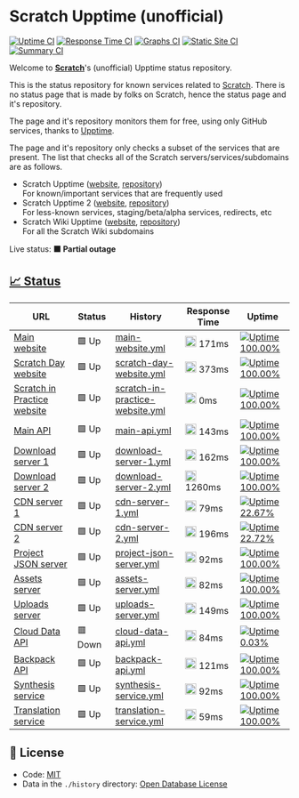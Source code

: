 # Scratch Upptime (unofficial)

[![Uptime CI](https://github.com/Hans5958/Scratch-Upptime/workflows/Uptime%20CI/badge.svg)](https://github.com/Hans5958/Scratch-Upptime/actions?query=workflow%3A%22Uptime+CI%22)
[![Response Time CI](https://github.com/Hans5958/Scratch-Upptime/workflows/Response%20Time%20CI/badge.svg)](https://github.com/Hans5958/Scratch-Upptime/actions?query=workflow%3A%22Response+Time+CI%22)
[![Graphs CI](https://github.com/Hans5958/Scratch-Upptime/workflows/Graphs%20CI/badge.svg)](https://github.com/Hans5958/Scratch-Upptime/actions?query=workflow%3A%22Graphs+CI%22)
[![Static Site CI](https://github.com/Hans5958/Scratch-Upptime/workflows/Static%20Site%20CI/badge.svg)](https://github.com/Hans5958/Scratch-Upptime/actions?query=workflow%3A%22Static+Site+CI%22)
[![Summary CI](https://github.com/Hans5958/Scratch-Upptime/workflows/Summary%20CI/badge.svg)](https://github.com/Hans5958/Scratch-Upptime/actions?query=workflow%3A%22Summary+CI%22)

Welcome to **[Scratch](https://scratch.mit.edu)**'s (unofficial) Upptime status repository.

This is the status repository for known services related to [Scratch](https://scratch.mit.edu). There is no status page that is made by folks on Scratch, hence the status page and it's repository.

The page and it's repository monitors them for free, using only GitHub services, thanks to [Upptime](https://github.com/upptime/upptime).

The page and it's repository only checks a subset of the services that are present. The list that checks all of the Scratch servers/services/subdomains are as follows.

- Scratch Upptime ([website](https://scratch-upptime.netlify.app), [repository](https://github.com/Hans5958/Scratch-Upptime))  
  For known/important services that are frequently used
- Scratch Upptime 2 ([website](https://scratch-upptime-2.netlify.app), [repository](https://github.com/Hans5958/Scratch-Upptime-2))  
  For less-known services, staging/beta/alpha services, redirects, etc
- Scratch Wiki Upptime ([website](https://scratch-wiki-upptime.netlify.app), [repository](https://github.com/Hans5958/Scratch-Wiki-Upptime))  
  For all the Scratch Wiki subdomains

Live status: <!--live status--> **🟧 Partial outage**

## [📈 Status](https://scratch-upptime.netlify.app)

<!--start: status pages-->
<!-- This summary is generated by Upptime (https://github.com/upptime/upptime) -->
<!-- Do not edit this manually, your changes will be overwritten -->

| URL                                                                                                                  | Status  | History                                                                                                                               | Response Time                                                                                  | Uptime                                                                                                                                                                                                                                                                   |
| -------------------------------------------------------------------------------------------------------------------- | ------- | ------------------------------------------------------------------------------------------------------------------------------------- | ---------------------------------------------------------------------------------------------- | ------------------------------------------------------------------------------------------------------------------------------------------------------------------------------------------------------------------------------------------------------------------------ |
| [Main website](https://scratch.mit.edu)                                                                              | 🟩 Up   | [main-website.yml](https://github.com/Hans5958/Scratch-Upptime/commits/master/history/main-website.yml)                               | <img alt="Response time graph" src="./graphs/main-website.png" height="20"> 171ms              | [![Uptime 100.00%](https://img.shields.io/endpoint?url=https%3A%2F%2Fraw.githubusercontent.com%2FHans5958%2FScratch-Upptime%2Fmaster%2Fapi%2Fmain-website%2Fuptime.json)](https://Hans5958.github.io/Scratch-Upptime/history/main-website)                               |
| [Scratch Day website](https://day.scratch.mit.edu)                                                                   | 🟩 Up   | [scratch-day-website.yml](https://github.com/Hans5958/Scratch-Upptime/commits/master/history/scratch-day-website.yml)                 | <img alt="Response time graph" src="./graphs/scratch-day-website.png" height="20"> 373ms       | [![Uptime 100.00%](https://img.shields.io/endpoint?url=https%3A%2F%2Fraw.githubusercontent.com%2FHans5958%2FScratch-Upptime%2Fmaster%2Fapi%2Fscratch-day-website%2Fuptime.json)](https://Hans5958.github.io/Scratch-Upptime/history/scratch-day-website)                 |
| [Scratch in Practice website](https://sip.scratch.mit.edu)                                                           | 🟩 Up   | [scratch-in-practice-website.yml](https://github.com/Hans5958/Scratch-Upptime/commits/master/history/scratch-in-practice-website.yml) | <img alt="Response time graph" src="./graphs/scratch-in-practice-website.png" height="20"> 0ms | [![Uptime 100.00%](https://img.shields.io/endpoint?url=https%3A%2F%2Fraw.githubusercontent.com%2FHans5958%2FScratch-Upptime%2Fmaster%2Fapi%2Fscratch-in-practice-website%2Fuptime.json)](https://Hans5958.github.io/Scratch-Upptime/history/scratch-in-practice-website) |
| [Main API](https://api.scratch.mit.edu)                                                                              | 🟩 Up   | [main-api.yml](https://github.com/Hans5958/Scratch-Upptime/commits/master/history/main-api.yml)                                       | <img alt="Response time graph" src="./graphs/main-api.png" height="20"> 143ms                  | [![Uptime 100.00%](https://img.shields.io/endpoint?url=https%3A%2F%2Fraw.githubusercontent.com%2FHans5958%2FScratch-Upptime%2Fmaster%2Fapi%2Fmain-api%2Fuptime.json)](https://Hans5958.github.io/Scratch-Upptime/history/main-api)                                       |
| [Download server 1](https://download.scratch.mit.edu)                                                                | 🟩 Up   | [download-server-1.yml](https://github.com/Hans5958/Scratch-Upptime/commits/master/history/download-server-1.yml)                     | <img alt="Response time graph" src="./graphs/download-server-1.png" height="20"> 162ms         | [![Uptime 100.00%](https://img.shields.io/endpoint?url=https%3A%2F%2Fraw.githubusercontent.com%2FHans5958%2FScratch-Upptime%2Fmaster%2Fapi%2Fdownload-server-1%2Fuptime.json)](https://Hans5958.github.io/Scratch-Upptime/history/download-server-1)                     |
| [Download server 2](https://downloads.scratch.mit.edu/desktop/Scratch%20Setup.exe)                                   | 🟩 Up   | [download-server-2.yml](https://github.com/Hans5958/Scratch-Upptime/commits/master/history/download-server-2.yml)                     | <img alt="Response time graph" src="./graphs/download-server-2.png" height="20"> 1260ms        | [![Uptime 100.00%](https://img.shields.io/endpoint?url=https%3A%2F%2Fraw.githubusercontent.com%2FHans5958%2FScratch-Upptime%2Fmaster%2Fapi%2Fdownload-server-2%2Fuptime.json)](https://Hans5958.github.io/Scratch-Upptime/history/download-server-2)                     |
| [CDN server 1](https://cdn.scratch.mit.edu/scratchr2/static/__867ec47c1657f9fde21932c086a84195__/images/logo_sm.png) | 🟩 Up   | [cdn-server-1.yml](https://github.com/Hans5958/Scratch-Upptime/commits/master/history/cdn-server-1.yml)                               | <img alt="Response time graph" src="./graphs/cdn-server-1.png" height="20"> 79ms               | [![Uptime 22.67%](https://img.shields.io/endpoint?url=https%3A%2F%2Fraw.githubusercontent.com%2FHans5958%2FScratch-Upptime%2Fmaster%2Fapi%2Fcdn-server-1%2Fuptime.json)](https://Hans5958.github.io/Scratch-Upptime/history/cdn-server-1)                                |
| [CDN server 2](https://cdn2.scratch.mit.edu/get_image/user/1882674_48x48.png)                                        | 🟩 Up   | [cdn-server-2.yml](https://github.com/Hans5958/Scratch-Upptime/commits/master/history/cdn-server-2.yml)                               | <img alt="Response time graph" src="./graphs/cdn-server-2.png" height="20"> 196ms              | [![Uptime 22.72%](https://img.shields.io/endpoint?url=https%3A%2F%2Fraw.githubusercontent.com%2FHans5958%2FScratch-Upptime%2Fmaster%2Fapi%2Fcdn-server-2%2Fuptime.json)](https://Hans5958.github.io/Scratch-Upptime/history/cdn-server-2)                                |
| [Project JSON server](https://projects.scratch.mit.edu)                                                              | 🟩 Up   | [project-json-server.yml](https://github.com/Hans5958/Scratch-Upptime/commits/master/history/project-json-server.yml)                 | <img alt="Response time graph" src="./graphs/project-json-server.png" height="20"> 92ms        | [![Uptime 100.00%](https://img.shields.io/endpoint?url=https%3A%2F%2Fraw.githubusercontent.com%2FHans5958%2FScratch-Upptime%2Fmaster%2Fapi%2Fproject-json-server%2Fuptime.json)](https://Hans5958.github.io/Scratch-Upptime/history/project-json-server)                 |
| [Assets server](https://assets.scratch.mit.edu)                                                                      | 🟩 Up   | [assets-server.yml](https://github.com/Hans5958/Scratch-Upptime/commits/master/history/assets-server.yml)                             | <img alt="Response time graph" src="./graphs/assets-server.png" height="20"> 82ms              | [![Uptime 100.00%](https://img.shields.io/endpoint?url=https%3A%2F%2Fraw.githubusercontent.com%2FHans5958%2FScratch-Upptime%2Fmaster%2Fapi%2Fassets-server%2Fuptime.json)](https://Hans5958.github.io/Scratch-Upptime/history/assets-server)                             |
| [Uploads server](https://uploads.scratch.mit.edu/projects/thumbnails/10128407.png)                                   | 🟩 Up   | [uploads-server.yml](https://github.com/Hans5958/Scratch-Upptime/commits/master/history/uploads-server.yml)                           | <img alt="Response time graph" src="./graphs/uploads-server.png" height="20"> 149ms            | [![Uptime 100.00%](https://img.shields.io/endpoint?url=https%3A%2F%2Fraw.githubusercontent.com%2FHans5958%2FScratch-Upptime%2Fmaster%2Fapi%2Fuploads-server%2Fuptime.json)](https://Hans5958.github.io/Scratch-Upptime/history/uploads-server)                           |
| [Cloud Data API](wss://clouddata.scratch.mit.edu)                                                                    | 🟥 Down | [cloud-data-api.yml](https://github.com/Hans5958/Scratch-Upptime/commits/master/history/cloud-data-api.yml)                           | <img alt="Response time graph" src="./graphs/cloud-data-api.png" height="20"> 84ms             | [![Uptime 0.03%](https://img.shields.io/endpoint?url=https%3A%2F%2Fraw.githubusercontent.com%2FHans5958%2FScratch-Upptime%2Fmaster%2Fapi%2Fcloud-data-api%2Fuptime.json)](https://Hans5958.github.io/Scratch-Upptime/history/cloud-data-api)                             |
| [Backpack API](https://backpack.scratch.mit.edu)                                                                     | 🟩 Up   | [backpack-api.yml](https://github.com/Hans5958/Scratch-Upptime/commits/master/history/backpack-api.yml)                               | <img alt="Response time graph" src="./graphs/backpack-api.png" height="20"> 121ms              | [![Uptime 100.00%](https://img.shields.io/endpoint?url=https%3A%2F%2Fraw.githubusercontent.com%2FHans5958%2FScratch-Upptime%2Fmaster%2Fapi%2Fbackpack-api%2Fuptime.json)](https://Hans5958.github.io/Scratch-Upptime/history/backpack-api)                               |
| [Synthesis service](https://synthesis-service.scratch.mit.edu)                                                       | 🟩 Up   | [synthesis-service.yml](https://github.com/Hans5958/Scratch-Upptime/commits/master/history/synthesis-service.yml)                     | <img alt="Response time graph" src="./graphs/synthesis-service.png" height="20"> 92ms          | [![Uptime 100.00%](https://img.shields.io/endpoint?url=https%3A%2F%2Fraw.githubusercontent.com%2FHans5958%2FScratch-Upptime%2Fmaster%2Fapi%2Fsynthesis-service%2Fuptime.json)](https://Hans5958.github.io/Scratch-Upptime/history/synthesis-service)                     |
| [Translation service](https://translate-service.scratch.mit.edu)                                                     | 🟩 Up   | [translation-service.yml](https://github.com/Hans5958/Scratch-Upptime/commits/master/history/translation-service.yml)                 | <img alt="Response time graph" src="./graphs/translation-service.png" height="20"> 59ms        | [![Uptime 100.00%](https://img.shields.io/endpoint?url=https%3A%2F%2Fraw.githubusercontent.com%2FHans5958%2FScratch-Upptime%2Fmaster%2Fapi%2Ftranslation-service%2Fuptime.json)](https://Hans5958.github.io/Scratch-Upptime/history/translation-service)                 |

<!--end: status pages-->

## 📄 License

- Code: [MIT](./LICENSE)
- Data in the `./history` directory: [Open Database License](https://opendatacommons.org/licenses/odbl/1-0/)
